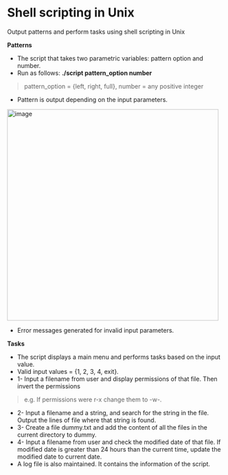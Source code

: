 # Shell scripting in Unix

Output patterns and perform tasks using shell scripting in Unix

**Patterns**
* The script that takes two parametric variables: pattern option and number.
* Run as follows: **./script pattern_option number**
> pattern_option = {left, right, full}, number = any positive integer
* Pattern is output depending on the input parameters.

<img width="492" alt="image" src="https://github.com/maliha-masud/shell-scripting/assets/121713404/ca050c44-8b42-461d-b75e-1c9e07cfaf13">

* Error messages generated for invalid input parameters.

**Tasks**
* The script displays a main menu and performs tasks based on the input value.
* Valid input values = {1, 2, 3, 4, exit}.
* 1- Input a filename from user and display permissions of that file. Then invert the permissions
> e.g. If permissions were r-x change them to -w-.
* 2- Input a filename and a string, and search for the string in the file. Output the lines of file where that string is found.
* 3- Create a file dummy.txt and add the content of all the files in the current directory to dummy.
* 4- Input a filename from user and check the modified date of that file. If modified date is greater than 24 hours than the current time, update the modified date to current date.
* A log file is also maintained. It contains the information of the script.
